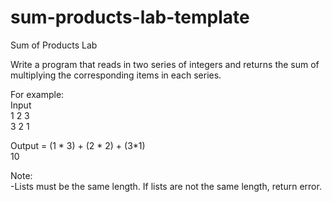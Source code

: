 # sum-products-lab-template
Sum of Products Lab  

Write a program that reads in two series of integers and returns the sum of multiplying the corresponding items in each series.  

For example:  
Input  
1 2 3  
3 2 1  

Output = (1 * 3) + (2 * 2) + (3*1)  
10  

Note:  
-Lists must be the same length. If lists are not the same length, return error.
